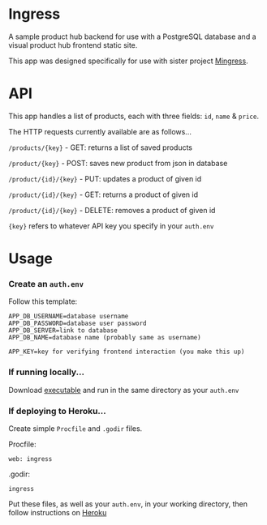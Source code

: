 # Ingress
A sample product hub backend for use with a PostgreSQL database and a visual product hub frontend static site.

This app was designed specifically for use with sister project [Mingress](https://github.com/mtxrii/Mingress).

# API
This app handles a list of products, each with three fields: `id`, `name` & `price`.

The HTTP requests currently available are as follows...

`/products/{key}` - GET: returns a list of saved products

`/product/{key}` - POST: saves new product from json in database

`/product/{id}/{key}` - PUT: updates a product of given id

`/product/{id}/{key}` - GET: returns a product of given id

`/product/{id}/{key}` - DELETE: removes a product of given id

`{key}` refers to whatever API key you specify in your `auth.env`

# Usage
### Create an `auth.env`

Follow this template:
```
APP_DB_USERNAME=database username
APP_DB_PASSWORD=database user password
APP_DB_SERVER=link to database
APP_DB_NAME=database name (probably same as username)

APP_KEY=key for verifying frontend interaction (you make this up)
```

### If running locally...

Download [executable](https://github.com/mtxrii/Ingress/releases) and run in the same directory as your `auth.env`

### If deploying to Heroku...

Create simple `Procfile` and `.godir` files.

Procfile:
```
web: ingress
```

.godir:
```
ingress
```

Put these files, as well as your `auth.env`, in your working directory, then follow instructions on [Heroku](https://devcenter.heroku.com/articles/git)
